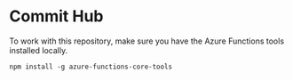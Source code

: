 # Commit Hub

To work with this repository, make sure you have the Azure Functions tools installed locally.

    npm install -g azure-functions-core-tools
